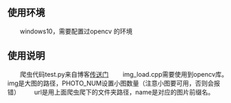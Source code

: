 ## 使用环境
　　windows10，需要配置过opencv 的环境
## 使用说明
　　爬虫代码test.py来自博客[传送门](https://blog.csdn.net/qq_40774175/article/details/81273198) 
　　img_load.cpp需要使用到opencv库。img是大图的路径，PHOTO_NUM设置小图数量（注意小图要可用，否则会报错）
　　url是用上面爬虫爬下的文件夹路径，name是对应的图片前缀名。